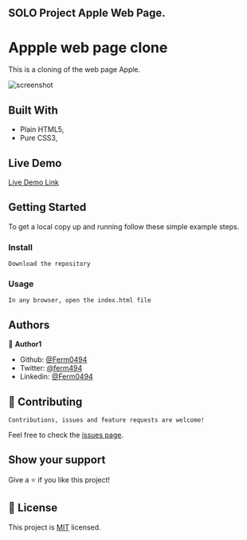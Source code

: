 ## SOLO Project Apple Web Page.

# Appple web page clone
 This is a cloning of the web page Apple.

![screenshot](./assets/imgs/Css.png)
    

## Built With

- Plain HTML5,
- Pure CSS3,

## Live Demo

[Live Demo Link](https://rawcdn.githack.com/Ferm0494/AppleWebpage/fd7692dc0bb292954fce8a3456ddf3606b20a606/index.html)

## Getting Started

To get a local copy up and running follow these simple example steps.


### Install

    Download the repository

### Usage

    In any browser, open the index.html file


## Authors

👤 **Author1**

- Github: [@Ferm0494](https://github.com/Ferm0494)
- Twitter: [@ferm494](https://twitter.com/ferm494)
- Linkedin: [@Ferm0494](https://www.linkedin.com/in/fernando-rivas-5bbb41147/)


## 🤝 Contributing

    Contributions, issues and feature requests are welcome!

Feel free to check the [issues page](issues/).

## Show your support

Give a ⭐️ if you like this project!

## 📝 License

This project is [MIT](lic.url) licensed.
